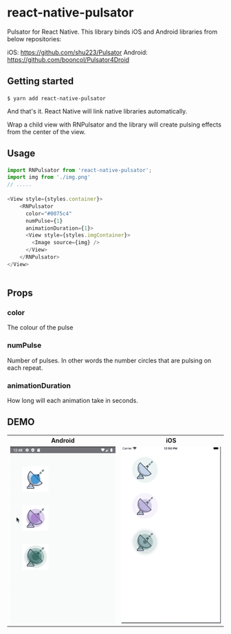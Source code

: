 # react-native-pulsator

Pulsator for React Native. This library binds iOS and Android libraries from below repositories:

iOS: https://github.com/shu223/Pulsator
Android: https://github.com/booncol/Pulsator4Droid


## Getting started

`$ yarn add react-native-pulsator`

And that's it. React Native will link native libraries automatically. 

Wrap a child view with RNPulsator and the library will create pulsing effects from the center of the view.

## Usage
```javascript
import RNPulsator from 'react-native-pulsator';
import img from './img.png'
// .....

<View style={styles.container}>
    <RNPulsator
      color="#0075c4"
      numPulse={1}
      animationDuration={1}>
      <View style={styles.imgContainer}>
        <Image source={img} />
      </View>
    </RNPulsator>
</View>



```

## Props

### color

The colour of the pulse

### numPulse

Number of pulses. In other words the number circles that are pulsing on each repeat.


### animationDuration

How long will each animation take in seconds.


## DEMO

<table>
<tr>
	<th>Android</th>
	<th>iOS</th>
</tr>
<tr>
	<td>
	<img src="https://raw.githubusercontent.com/aliustaoglu/react-native-pulsator/master/RNPulsator/screenshots/android.gif" width=400 />
	</td>
	<td>
		<img src="https://raw.githubusercontent.com/aliustaoglu/react-native-pulsator/master/RNPulsator/screenshots/iOS.gif" width="400" />
	</td>
</tr>
</table>
